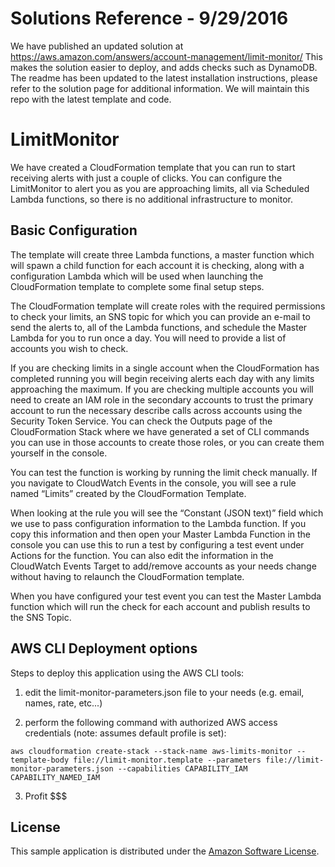 # Solutions Reference - 9/29/2016
We have published an updated solution at https://aws.amazon.com/answers/account-management/limit-monitor/
This makes the solution easier to deploy, and adds checks such as DynamoDB.  The readme has been updated to the latest installation instructions, please refer to the solution page for additional information.  We will maintain this repo with the latest template and code.

# LimitMonitor

We have created a CloudFormation template that you can run to start receiving alerts with just a couple of clicks.  You can configure the LimitMonitor to alert you as you are approaching limits, all via Scheduled Lambda functions, so there is no additional infrastructure to monitor.

## Basic Configuration

The template will create three Lambda functions, a master function which will spawn a child function for each account it is checking, along with a configuration Lambda which will be used when launching the CloudFormation template to complete some final setup steps.

The CloudFormation template will create roles with the required permissions to check your limits, an SNS topic for which you can provide an e-mail to send the alerts to, all of the Lambda functions, and schedule the Master Lambda for you to run once a day.  You will need to provide a list of accounts you wish to check.

If you are checking limits in a single account when the CloudFormation has completed running you will begin receiving alerts each day with any limits approaching the maximum.  If you are checking multiple accounts you will need to create an IAM role in the secondary accounts to trust the primary account to run the necessary describe calls across accounts using the Security Token Service.  You can check the Outputs page of the CloudFormation Stack where we have generated a set of CLI commands you can use in those accounts to create those roles, or you can create them yourself in the console.

You can test the function is working by running the limit check manually.  If you navigate to CloudWatch Events in the console, you will see a rule named “Limits” created by the CloudFormation Template.

When looking at the rule you will see the “Constant (JSON text)” field which we use to pass configuration information to the Lambda function.  If you copy this information and then open your Master Lambda Function in the console you can use this to run a test by configuring a test event under Actions for the function.  You can also edit the information in the CloudWatch Events Target to add/remove accounts as your needs change without having to relaunch the CloudFormation template.

When you have configured your test event you can test the Master Lambda function which will run the check for each account and publish results to the SNS Topic.

## AWS CLI Deployment options

Steps to deploy this application using the AWS CLI tools:

1. edit the limit-monitor-parameters.json file to your needs (e.g. email, names, rate, etc...)

2. perform the following command with authorized AWS access credentials (note: assumes default profile is set):

```
aws cloudformation create-stack --stack-name aws-limits-monitor --template-body file://limit-monitor.template --parameters file://limit-monitor-parameters.json --capabilities CAPABILITY_IAM CAPABILITY_NAMED_IAM
```

3. Profit $$$

## License

This sample application is distributed under the
[Amazon Software License](https://aws.amazon.com/asl/).
